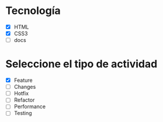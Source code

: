 # Tecnología

- [x] HTML
- [x] CSS3
- [ ] docs

# Seleccione el tipo de actividad

- [x] Feature
- [ ] Changes
- [ ] Hotfix
- [ ] Refactor
- [ ] Performance
- [ ] Testing
